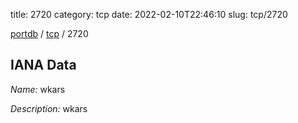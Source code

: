 title: 2720
category: tcp
date: 2022-02-10T22:46:10
slug: tcp/2720

[portdb](/) / [tcp](/category/tcp.html) / 2720


## IANA Data

_Name:_ wkars

_Description:_ wkars

